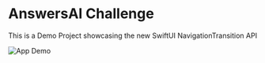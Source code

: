 
# AnswersAI Challenge

This is a Demo Project showcasing the new SwiftUI NavigationTransition API

![App Demo](https://github.com/Daniel-Berezhnoy/Daniel-Berezhnoy-AnswersAi-iOS/blob/main/AnswersAi/Assets.xcassets/Demo/app.demo.dataset/app.demo.gif)
